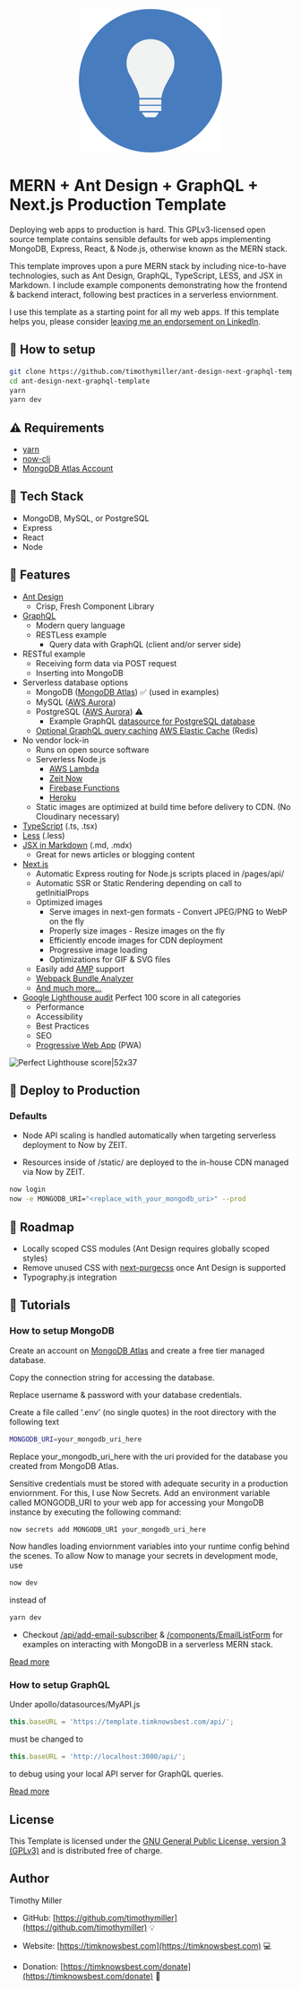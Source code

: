 <p align="center"><a href="https://template.timknowsbest.com" target="_blank" rel="noopener noreferrer"><img width="256" src="/static/favicon/icons-512.png" alt="MERN + Ant Design + GraphQL + Next.js Template logo"/></a></p>

# MERN + Ant Design +  GraphQL + Next.js Production Template

Deploying web apps to production is hard. This GPLv3-licensed open source template contains sensible defaults for web apps implementing MongoDB, Express, React, & Node.js, otherwise known as the MERN stack.

This template improves upon a pure MERN stack by including nice-to-have technologies, such as Ant Design, GraphQL, TypeScript, LESS, and JSX in Markdown. I include example components demonstrating how the frontend & backend interact, following best practices in a serverless enviornment.

I use this template as a starting point for all my web apps. If this template helps you, please consider [leaving me an endorsement on LinkedIn](https://www.linkedin.com/in/timothymillerdev/).

## :wrench: How to setup

```bash
git clone https://github.com/timothymiller/ant-design-next-graphql-template.git
cd ant-design-next-graphql-template
yarn
yarn dev
```

## :warning: Requirements

- [yarn](https://yarnpkg.com)
- [now-cli](https://zeit.co/download)
- [MongoDB Atlas Account](https://www.mongodb.com/download-center)

## :hamburger: Tech Stack

- MongoDB, MySQL, or PostgreSQL
- Express
- React
- Node

## :gem: Features

- [Ant Design](https://github.com/ant-design/ant-design)
  - Crisp, Fresh Component Library
- [GraphQL](https://github.com/timothymiller/ant-design-next-graphql-template#how-to-setup-graphql)
  - Modern query language
  - RESTLess example
    - Query data with GraphQL (client and/or server side)
- RESTful example
  - Receiving form data via POST request
  - Inserting into MongoDB
- Serverless database options
  - MongoDB ([MongoDB Atlas](https://www.mongodb.com/cloud/atlas)) :white_check_mark: (used in examples)
  - MySQL ([AWS Aurora](https://aws.amazon.com/rds/aurora/))
  - PostgreSQL ([AWS Aurora](https://aws.amazon.com/rds/aurora/)) :warning:
    - Example GraphQL [datasource for PostgreSQL database](https://github.com/timothymiller/mern-ant-design-graphql-next-template/blob/master/apollo/datasources/MySQLDatabase.js)
  - [Optional GraphQL query caching](https://github.com/timothymiller/mern-ant-design-graphql-next-template/blob/master/pages/api/graphql.js) [AWS Elastic Cache](https://aws.amazon.com/elasticache/) (Redis)
- No vendor lock-in
  - Runs on open source software
  - Serverless Node.js
    - [AWS Lambda](https://aws.amazon.com/lambda/)
    - [Zeit Now](https://zeit.co/)
    - [Firebase Functions](https://firebase.google.com/docs/functions)
    - [Heroku](https://www.heroku.com/)
  - Static images are optimized at build time before delivery to CDN. (No Cloudinary necessary)
- [TypeScript](https://github.com/microsoft/TypeScript) (.ts, .tsx)
- [Less](https://github.com/less/less.js) (.less)
- [JSX in Markdown](https://github.com/mdx-js/mdx) (.md, .mdx)
  - Great for news articles or blogging content
- [Next.js](https://github.com/zeit/next.js)
  - Automatic Express routing for Node.js scripts placed in /pages/api/
  - Automatic SSR or Static Rendering depending on call to getInitialProps
  - Optimized images
    - Serve images in next-gen formats - Convert JPEG/PNG to WebP on the fly
    - Properly size images - Resize images on the fly
    - Efficiently encode images for CDN deployment
    - Progressive image loading
    - Optimizations for GIF & SVG files
  - Easily add [AMP](https://developers.google.com/amp/) support
  - [Webpack Bundle Analyzer](https://github.com/zeit/next-plugins/tree/master/packages/next-bundle-analyzer)
  - [And much more...](https://nextjs.org/#features)  
- [Google Lighthouse audit](https://web.dev/measure) Perfect 100 score in all categories
  - Performance
  - Accessibility
  - Best Practices
  - SEO
  - [Progressive Web App](https://developers.google.com/web/progressive-web-apps/) (PWA)

![Perfect Lighthouse score|52x37](https://template.timknowsbest.com/static/images/perfect-lighthouse-score.gif)

## :rocket: Deploy to Production

### Defaults

- Node API scaling is handled automatically when targeting serverless deployment to Now by ZEIT.

- Resources inside of /static/ are deployed to the in-house CDN managed via Now by ZEIT.

```bash
now login
now -e MONGODB_URI="<replace_with_your_mongodb_uri>" --prod
```

## :construction: Roadmap

- Locally scoped CSS modules (Ant Design requires globally scoped styles)
- Remove unused CSS with [next-purgecss](https://github.com/lucleray/next-purgecss) once Ant Design is supported
- Typography.js integration

## :microscope: Tutorials

### How to setup MongoDB

Create an account on [MongoDB Atlas](https://www.mongodb.com/cloud/atlas) and create a free tier managed database.

Copy the connection string for accessing the database.

Replace username & password with your database credentials.

Create a file called '.env' (no single quotes) in the root directory with the following text

```bash
MONGODB_URI=your_mongodb_uri_here
```

Replace your_mongodb_uri_here with the uri provided for the database you created from MongoDB Atlas.

Sensitive credentials must be stored with adequate security in a production enviornment. For this, I use Now Secrets. Add an environment variable called MONGODB_URI to your web app for accessing your MongoDB instance by executing the following command:

```bash
now secrets add MONGODB_URI your_mongodb_uri_here
```

Now handles loading enviornment variables into your runtime config behind the scenes. To allow Now to manage your secrets in development mode, use

```bash
now dev
```

instead of

```bash
yarn dev
```

- Checkout [/api/add-email-subscriber](https://github.com/timothymiller/mern-ant-design-graphql-next-template/blob/master/pages/api/add-email-subscriber.js) & [/components/EmailListForm](https://github.com/timothymiller/mern-ant-design-graphql-next-template/blob/master/components/EmailListForm/EmailListForm.jsx) for examples on interacting with MongoDB in a serverless MERN stack.

[Read more](https://timknowsbest.com/how-to-setup-mongodb)

### How to setup GraphQL

Under apollo/datasources/MyAPI.js

```javascript
this.baseURL = 'https://template.timknowsbest.com/api/';
```

must be changed to 

```javascript
this.baseURL = 'http://localhost:3000/api/';
```

to debug using your local API server for GraphQL queries.

[Read more](https://timknowsbest.com/how-to-setup-graphql)

## License 

This Template is licensed under the [GNU General Public License, version 3 (GPLv3)](http://www.gnu.org/licenses/gpl-3.0.html) and is distributed free of charge.


## Author

Timothy Miller

* GitHub: [https://github.com/timothymiller](https://github.com/timothymiller) :bulb:

* Website: [https://timknowsbest.com](https://timknowsbest.com) :computer:

* Donation: [https://timknowsbest.com/donate](https://timknowsbest.com/donate) :money_with_wings: